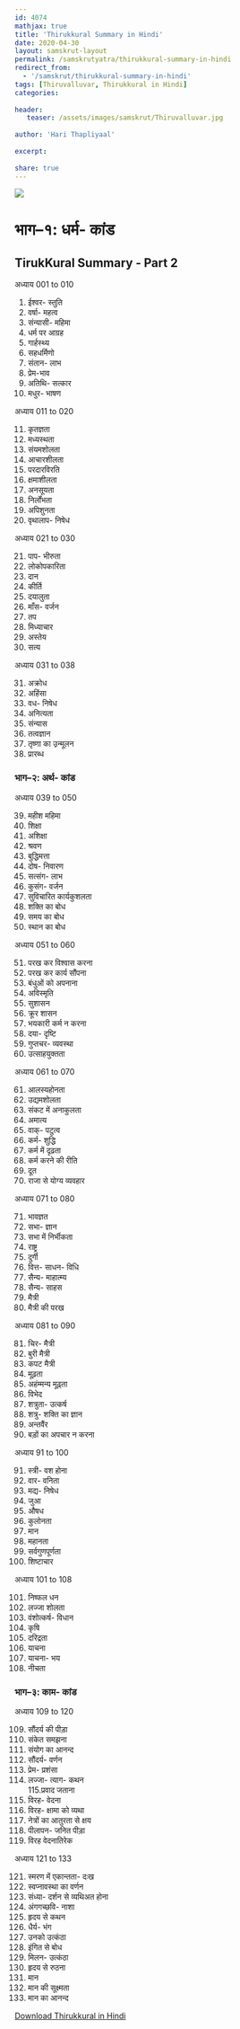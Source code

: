 ```yaml
---    
id: 4074    
mathjax: true    
title: 'Thirukkural Summary in Hindi'    
date: 2020-04-30    
layout: samskrut-layout 
permalink: /samskrutyatra/thirukkural-summary-in-hindi
redirect_from: 
  - '/samskrut/thirukkural-summary-in-hindi'
tags: [Thiruvalluvar, Thirukkural in Hindi]        
categories:    
    
header:    
   teaser: /assets/images/samskrut/Thiruvalluvar.jpg    
    
author: 'Hari Thapliyaal'    
    
excerpt:    
    
share: true    
---    
```

    
![](/assets/images/samskrut/Thiruvalluvar.jpg)    
    
   
    
# **भाग–१: धर्म- कांड** 

## TirukKural Summary - Part 2   
    
अध्याय 001 to 010    
1. ईश्वर- स्तुति    
2. वर्षा- महत्व    
3. संन्यासी- महिमा    
4. धर्म पर आग्रह    
5. गार्हस्थ्य    
6. सहधर्मिणो    
7. संतान- लाभ    
8. प्रेम-भाव    
9. अतिथि- सत्कार    
10. मधुर- भाषण    
    
अध्याय 011 to 020    
    
11. कृतज्ञता    
12. मध्यस्थता    
13. संयमशोलता    
14. आचारशीलता    
15. परदारविरति    
16. क्षमाशीलता    
17. अनसूयता    
18. निर्लोंभता    
19. अपिशुनता    
20. वृथालाप- निषेध    
    
अध्याय 021 to 030    
    
21. पाप- भीरुता    
22. लोकोपकारिता    
23. दान    
24. कीर्ति    
25. दयालुता    
26. माँस- वर्जन    
27. तप    
28. मिध्याचार    
29. अस्तेय    
30. सत्य    
    
अध्याय 031 to 038    
    
31. अक्रोध    
32. अहिंसा    
33. वध- निषेध    
34. अनित्यता    
35. संन्यास    
36. तत्वज्ञान    
37. तृष्णा का उ़न्मूलन    
38. प्रारब्ध    
    
### **भाग–२: अर्थ- कांड**    
    
अध्याय 039 to 050    
    
39. महीश महिमा    
40. शिक्षा    
41. अशिक्षा    
42. श्रवण    
43. बुद्धिमत्ता    
44. दोष- निवारण    
45. सत्संग- लाभ    
46. कुसंग- वर्जन    
47. सुविचारित कार्यकुशलता    
48. शक्ति का बोध    
49. समय का बोध    
50. स्थान का बोध    
    
अध्याय 051 to 060    
    
51. परख कर विश्वास करना    
52. परख कर कार्य सौंपना    
53. बंधुओं को अपनाना    
54. अविस्मृति    
55. सुशासन    
56. क्रूर शासन    
57. भयकारी कर्म न करना    
58. दया- दृष्टि    
59. गुप्तचर- व्यवस्था    
60. उत्साहयुक्तता    
    
अध्याय 061 to 070    
    
61. आलस्यहोनता    
62. उद्यमशोलता    
63. संकट में अनाकुलता    
64. अमात्य    
65. वाक्- पटुत्व    
66. कर्म- शुद्धि    
67. कर्म में दृढ़ता    
68. कर्म करने की रीति    
69. दूत    
70. राजा से योग्य व्यवहार    
    
अध्याय 071 to 080    
    
71. भावज्ञत    
72. सभा- ज्ञान    
73. सभा में निर्भीकता    
74. राष्ट्र    
75. दुर्गी    
76. वित्त- साधन- विधि    
77. सैन्य- माहात्म्य    
78. सैन्य- साहस    
79. मैत्री    
80. मैत्री की परख    
    
अध्याय 081 to 090    
    
81. चिर- मैत्री    
82. बुरी मैत्री    
83. कपट मैत्री    
84. मूढ़ता    
85. अहंम्मन्य मूढ़्ता    
86. विभेद    
87. शत्रुता- उत्कर्ष    
88. शत्रु- शक्ति का ज्ञान    
89. अन्तवैंर    
90. बड़ों का अपचार न करना    
    
अध्याय 91 to 100    
    
91. स्त्री- वश होना    
92. वार- वनिता    
93. मद्य- निषेध    
94. जुआ    
95. औषध    
96. कुलोनता    
97. मान    
98. महानता    
99. सर्वगुणपूर्णता    
100. शिष्टाचार    
    
अध्याय 101 to 108    
    
101. निष्फल धन    
102. लज्जा शोलता    
103. वंशोत्कर्ष- विधान    
104. कृषि    
105. दरिद्रता    
106. याचना    
107. याचना- भय    
108. नीचता    
    
### **भाग–३: काम- कांड**    
    
अध्याय 109 to 120    
    
109. सौंदर्य की पीड़ा    
110. संकेत समझना    
111. संयोग का आनन्द    
112. सौंदर्य- वर्णन    
113. प्रेम- प्रशंसा    
114. लज्जा- त्याग- कथन    
115.प्रवाद जताना    
116. विरह- वेदना    
117. विरह- क्षामा को व्यथा    
118. नेत्रों का आतुरता से क्षय    
119. पीलापन- जनित पीड़ा    
120. विरह वेदनातिरेक    
    
अध्याय 121 to 133    
    
121. स्मरण में एकान्तता- दःख    
122. स्वप्नावस्था का वर्णन    
123. संध्या- दर्शन से व्यथिअत होना    
124. अंगगच्छवि- नाशा    
125. हृदय से कथन    
126. धैर्य- भंग    
127. उनको उत्कंठा    
128. इंगित से बोध    
129. मिलन- उत्कंठा    
130. हृदय से रुठना    
131. मान    
132. मान की सूक्ष्मता    
133. मान का आनन्द    

[Download Thirukkural in Hindi](/assets/images/wiapost/Thirukkural-in-Hindi.pdf)    
    
